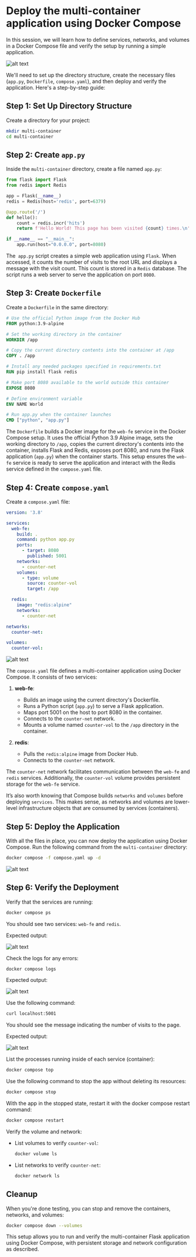 # Deploy the multi-container application using Docker Compose

In this session, we will learn how to define services, networks, and volumes in a Docker Compose file and verify the setup by running a simple application.

![alt text](./images/image-5.png)



We'll need to set up the directory structure, create the necessary files (`app.py`, `Dockerfile`, `compose.yaml`), and then deploy and verify the application. Here's a step-by-step guide:

## Step 1: Set Up Directory Structure

Create a directory for your project:

   ```bash
   mkdir multi-container
   cd multi-container
   ```

## Step 2: Create `app.py`
Inside the `multi-container` directory, create a file named `app.py`:

```python
from flask import Flask
from redis import Redis

app = Flask(__name__)
redis = Redis(host='redis', port=6379)

@app.route('/')
def hello():
    count = redis.incr('hits')
    return f'Hello World! This page has been visited {count} times.\n'

if __name__ == "__main__":
    app.run(host="0.0.0.0", port=8080)
```


The` app.py` script creates a simple web application using `Flask`. When accessed, it counts the number of visits to the root URL and displays a message with the visit count. This count is stored in a `Redis` database. The script runs a web server to serve the application on port `8080`.


## Step 3: Create `Dockerfile`
Create a `Dockerfile` in the same directory:

```Dockerfile
# Use the official Python image from the Docker Hub
FROM python:3.9-alpine

# Set the working directory in the container
WORKDIR /app

# Copy the current directory contents into the container at /app
COPY . /app

# Install any needed packages specified in requirements.txt
RUN pip install flask redis

# Make port 8080 available to the world outside this container
EXPOSE 8080

# Define environment variable
ENV NAME World

# Run app.py when the container launches
CMD ["python", "app.py"]
```

   The `Dockerfile` builds a Docker image for the `web-fe` service in the Docker Compose setup. It uses the official Python 3.9 Alpine image, sets the working directory to `/app`, copies the current directory's contents into the container, installs Flask and Redis, exposes port 8080, and runs the Flask application (`app.py`) when the container starts. This setup ensures the `web-fe` service is ready to serve the application and interact with the Redis service defined in the `compose.yaml` file.

## Step 4: Create `compose.yaml`
Create a `compose.yaml` file:

```yaml
version: '3.8'

services:
  web-fe:
    build: .
    command: python app.py
    ports:
      - target: 8080
        published: 5001
    networks:
      - counter-net
    volumes:
      - type: volume
        source: counter-vol
        target: /app

  redis:
    image: "redis:alpine"
    networks:
      - counter-net

networks:
  counter-net:

volumes:
  counter-vol:

```

![alt text](./images/image-4.png)

The `compose.yaml` file defines a multi-container application using Docker Compose. It consists of two services:

1. **web-fe**:
   - Builds an image using the current directory's Dockerfile.
   - Runs a Python script (`app.py`) to serve a Flask application.
   - Maps port 5001 on the host to port 8080 in the container.
   - Connects to the `counter-net` network.
   - Mounts a volume named `counter-vol` to the `/app` directory in the container.

2. **redis**:
   - Pulls the `redis:alpine` image from Docker Hub.
   - Connects to the `counter-net` network.

The `counter-net` network facilitates communication between the `web-fe` and `redis` services. Additionally, the `counter-vol` volume provides persistent storage for the `web-fe` service.

It’s also worth knowing that Compose builds `networks` and `volumes` before deploying `services`. This makes sense, as networks and volumes are lower-level infrastructure objects that are consumed by services (containers).

## Step 5: Deploy the Application

With all the files in place, you can now deploy the application using Docker Compose. Run the following command from the `multi-container` directory:

```bash
docker compose -f compose.yaml up -d
```

![alt text](./images/image.png)

## Step 6: Verify the Deployment
Verify that the services are running:

```bash
docker compose ps
```

You should see two services: `web-fe` and `redis`.

Expected output:

![alt text](./images/image-1.png)

Check the logs for any errors:

```bash
docker compose logs
```

Expected output:

![alt text](./images/image-2.png)

Use the following command: 

```bash
curl localhost:5001
```
You should see the message indicating the number of visits to the page.

Expected output:

![alt text](./images/image-3.png)


List the processes running inside of each service (container):

```bash
docker compose top
```


Use the following command to stop the app without deleting its resources:

```bash
docker compose stop
```

With the app in the stopped state, restart it with the docker compose restart command:

```bash
docker compose restart
```


Verify the volume and network:

- List volumes to verify `counter-vol`:

    ```bash
    docker volume ls
    ```

- List networks to verify `counter-net`:

    ```bash
    docker network ls
    ``` 

## Cleanup

When you're done testing, you can stop and remove the containers, networks, and volumes:

```bash
docker compose down --volumes
```

This setup allows you to run and verify the multi-container Flask application using Docker Compose, with persistent storage and network configuration as described.
